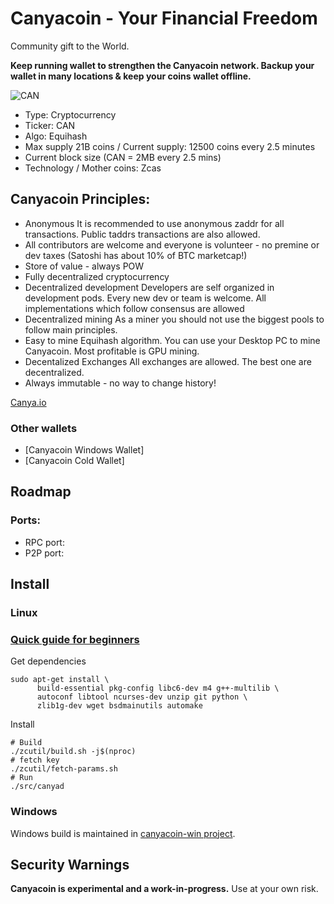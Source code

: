 # Canyacoin - Your Financial Freedom
Community gift to the World.

**Keep running wallet to strengthen the Canyacoin network. Backup your wallet in many locations & keep your coins wallet offline.**

![CAN](https://canya.io/images/Blue-coin-low.png)

- Type: Cryptocurrency
- Ticker: CAN
- Algo: Equihash
- Max supply 21B coins / Current supply: 12500 coins every 2.5 minutes
- Current block size (CAN = 2MB every 2.5 mins)
- Technology / Mother coins: Zcas

## Canyacoin Principles: 
- Anonymous
It is recommended to use anonymous zaddr for all transactions. Public taddrs transactions are also allowed.
- All contributors are welcome and everyone is volunteer - no premine or dev taxes (Satoshi has about 10% of BTC marketcap!)
- Store of value - always POW
- Fully decentralized cryptocurrency
- Decentralized development
Developers are self organized in development pods. Every new dev or team is welcome. All implementations which follow consensus are allowed
- Decentralized mining
As a miner you should not use the biggest pools to follow main principles.
- Easy to mine
Equihash algorithm.
You can use your Desktop PC to mine Canyacoin. Most profitable is GPU mining.
- Decentalized Exchanges
All exchanges are allowed. The best one are decentralized.
- Always immutable - no way to change history!

[Canya.io](https://canya.io)


### Other wallets
- [Canyacoin Windows Wallet]
- [Canyacoin Cold Wallet]

## Roadmap


### Ports:
- RPC port: 
- P2P port: 

Install
-----------------
### Linux

### [Quick guide for beginners](https://github.com/216k155/canyacoin/)

Get dependencies
```{r, engine='bash'}
sudo apt-get install \
      build-essential pkg-config libc6-dev m4 g++-multilib \
      autoconf libtool ncurses-dev unzip git python \
      zlib1g-dev wget bsdmainutils automake
```

Install
```{r, engine='bash'}
# Build
./zcutil/build.sh -j$(nproc)
# fetch key
./zcutil/fetch-params.sh
# Run
./src/canyad
```

### Windows
Windows build is maintained in [canyacoin-win project](https://github.com/216k155/canyacoin/).

Security Warnings
-----------------

**Canyacoin is experimental and a work-in-progress.** Use at your own risk.

